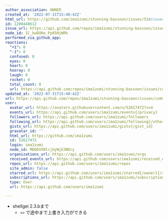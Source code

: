 ```yaml
---
author_association: OWNER
created_at: '2022-07-31T15:40:42Z'
html_url: https://github.com/ima1zumi/stunning-bassoon/issues/51#issuecomment-1200448612
id: 1200448612
issue_url: https://api.github.com/repos/ima1zumi/stunning-bassoon/issues/51
node_id: IC_kwDOHe_Pp85HjWRk
performed_via_github_app: 
reactions:
  "+1": 0
  "-1": 0
  confused: 0
  eyes: 0
  heart: 0
  hooray: 0
  laugh: 0
  rocket: 0
  total_count: 0
  url: https://api.github.com/repos/ima1zumi/stunning-bassoon/issues/comments/1200448612/reactions
updated_at: '2022-07-31T15:40:42Z'
url: https://api.github.com/repos/ima1zumi/stunning-bassoon/issues/comments/1200448612
user:
  avatar_url: https://avatars.githubusercontent.com/u/52617472?v=4
  events_url: https://api.github.com/users/ima1zumi/events{/privacy}
  followers_url: https://api.github.com/users/ima1zumi/followers
  following_url: https://api.github.com/users/ima1zumi/following{/other_user}
  gists_url: https://api.github.com/users/ima1zumi/gists{/gist_id}
  gravatar_id: ''
  html_url: https://github.com/ima1zumi
  id: 52617472
  login: ima1zumi
  node_id: MDQ6VXNlcjUyNjE3NDcy
  organizations_url: https://api.github.com/users/ima1zumi/orgs
  received_events_url: https://api.github.com/users/ima1zumi/received_events
  repos_url: https://api.github.com/users/ima1zumi/repos
  site_admin: false
  starred_url: https://api.github.com/users/ima1zumi/starred{/owner}{/repo}
  subscriptions_url: https://api.github.com/users/ima1zumi/subscriptions
  type: User
  url: https://api.github.com/users/ima1zumi

---
```

- shellgei 2.3.bまで
    - `<>` で途中まで上書き入力ができる
